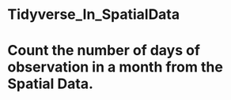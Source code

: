 # Tidyverse_In_SpatialData
# Count the number of days of observation in a month from the Spatial Data. 
